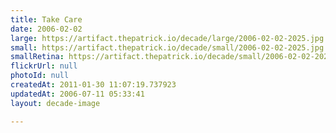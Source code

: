 ```yaml
---
title: Take Care
date: 2006-02-02
large: https://artifact.thepatrick.io/decade/large/2006-02-02-2025.jpg
small: https://artifact.thepatrick.io/decade/small/2006-02-02-2025.jpg
smallRetina: https://artifact.thepatrick.io/decade/small/2006-02-02-2025@2x.jpg
flickrUrl: null
photoId: null
createdAt: 2011-01-30 11:07:19.737923
updatedAt: 2006-07-11 05:33:41
layout: decade-image

---
```


